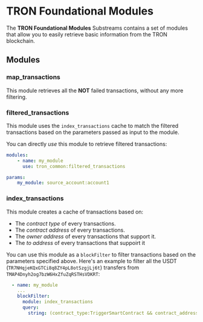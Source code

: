 # TRON Foundational Modules

The **TRON Foundational Modules** Substreams contains a set of modules that allow you to easily retrieve basic information from the TRON blockchain.

## Modules

### map_transactions

This module retrieves all the **NOT** failed transactions, without any more filtering.

### filtered_transactions

This module uses the `index_transactions` cache to match the filtered transactions based on the parameters passed as input to the module.

You can directly _use_ this module to retrieve filtered transactions:

```yaml
modules:
    - name: my_module
      use: tron_common:filtered_transactions

params:
    my_module: source_account:account1
```

### index_transactions

This module creates a cache of transactions based on:
- The _contract type_ of every transactions.
- The _contract address_ of every transactions.
- The _owner address_ of every transactions that support it.
- The _to address_ of every transactions that suppoirt it

You can use this module as a `blockFilter` to filter transactions based on the parameters specified above. Here's an example to filter all the USDT (`TR7NHqjeKQxGTCi8q8ZY4pL8otSzgjLj6t`) transfers from `TMAP4Dnyh2og7bzW6HxZfuZqRSTHsVDKRT`:

```yaml
  - name: my_module
    ...
    blockFilter:
      module: index_transactions
      query:
        string: (contract_type:TriggerSmartContract && contract_address:TR7NHqjeKQxGTCi8q8ZY4pL8otSzgjLj6t && from:TMAP4Dnyh2og7bzW6HxZfuZqRSTHsVDKRT)
```
